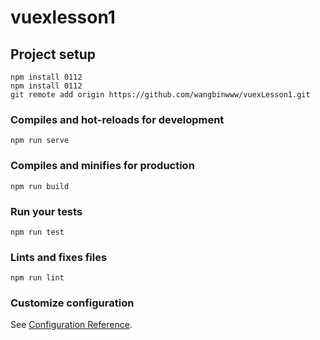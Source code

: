 # vuexlesson1

## Project setup

```
npm install 0112
npm install 0112
git remote add origin https://github.com/wangbinwww/vuexLesson1.git
```

### Compiles and hot-reloads for development

```
npm run serve
```

### Compiles and minifies for production

```
npm run build
```

### Run your tests

```
npm run test
```

### Lints and fixes files

```
npm run lint
```

### Customize configuration

See [Configuration Reference](https://cli.vuejs.org/config/).
